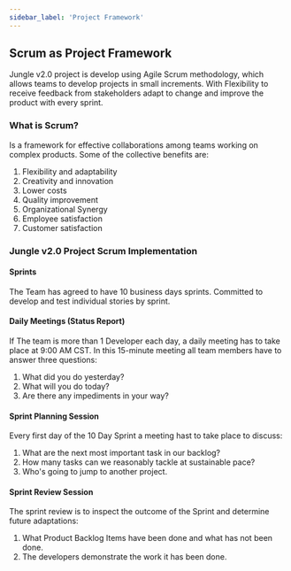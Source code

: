 ```yaml
---
sidebar_label: 'Project Framework'
---
```


## Scrum as Project Framework

Jungle v2.0 project is develop using Agile Scrum methodology, which allows teams to develop projects in small increments. With Flexibility to receive feedback from stakeholders adapt to change and improve the product with every sprint.

### What is Scrum?
Is a framework for effective collaborations
among teams working on complex products. Some of the collective benefits are:
1. Flexibility and adaptability
2. Creativity and innovation
3. Lower costs
4. Quality improvement
5. Organizational Synergy
6. Employee satisfaction
7. Customer satisfaction
### Jungle v2.0 Project Scrum Implementation
#### Sprints

The Team has agreed to have 10 business days sprints. Committed to develop and test individual stories by sprint. 

#### Daily Meetings (Status Report)

If The team is more than 1 Developer each day, a daily meeting has to take place at 9:00 AM CST. In this 15-minute meeting all team members have to answer three questions:
1. What did you do yesterday?
2. What will you do today?
3. Are there any impediments in your way?

#### Sprint Planning Session

Every first day of the 10 Day Sprint a meeting hast to take place to discuss:
1. What are the next most important task in our backlog?
2. How many tasks can we reasonably tackle at sustainable pace?
3. Who's going to jump to another project.

#### Sprint Review Session

The sprint review is to inspect the outcome of the Sprint and determine future adaptations:

1. What Product Backlog Items have been done and what has not been done.
2. The developers demonstrate the work it has been done.
